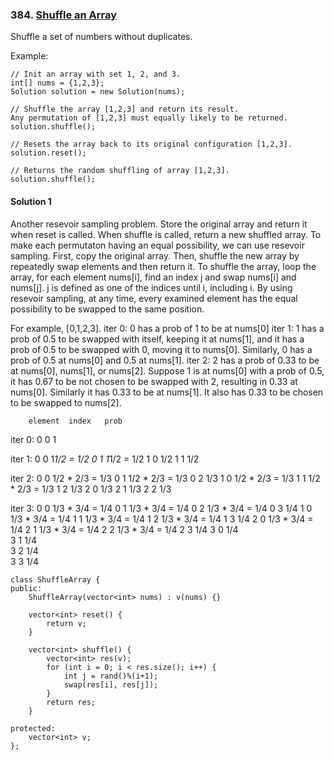 ### 384\. [Shuffle an Array](https://leetcode.com/problems/shuffle-an-array/)

Shuffle a set of numbers without duplicates.

Example:
```
// Init an array with set 1, 2, and 3.
int[] nums = {1,2,3};
Solution solution = new Solution(nums);

// Shuffle the array [1,2,3] and return its result. 
Any permutation of [1,2,3] must equally likely to be returned.
solution.shuffle();

// Resets the array back to its original configuration [1,2,3].
solution.reset();

// Returns the random shuffling of array [1,2,3].
solution.shuffle();
```

#### Solution 1

Another resevoir sampling problem. Store the original array and return it
when reset is called. When shuffle is called, return a new shuffled array.
To make each permutaton having an equal possibility, we can use resevoir 
sampling. First, copy the original array. Then, shuffle the new array by 
repeatedly swap elements and then return it. To shuffle the array, loop
the array, for each element nums[i], find an index j and swap nums[i] and
nums[j]. j is defined as one of the indices until i, including i.
By using resevoir sampling, at any time, every examined element has the 
equal possibility to be swapped to the same position. 

For example, [0,1,2,3].
iter 0: 0 has a prob of 1 to be at nums[0]
iter 1: 1 has a prob of 0.5 to be swapped with itself, keeping it at nums[1],
        and it has a prob of 0.5 to be swapped with 0, moving it to nums[0].
        Similarly, 0 has a prob of 0.5 at nums[0] and 0.5 at nums[1].
iter 2: 2 has a prob of 0.33 to be at nums[0], nums[1], or nums[2].
        Suppose 1 is at nums[0] with a prob of 0.5, it has 0.67 to be not chosen 
        to be swapped with 2, resulting in 0.33 at nums[0]. Similarly it has 
        0.33 to be at nums[1]. It also has 0.33 to be chosen to be swapped to nums[2].

        element  index   prob
iter 0:    0       0       1

iter 1:    0       0       1*1/2 = 1/2
           0       1       1*1/2 = 1/2
           1       0       1/2
           1       1       1/2

iter 2:    0       0       1/2 * 2/3 = 1/3
           0       1       1/2 * 2/3 = 1/3
           0       2       1/3
           1       0       1/2 * 2/3 = 1/3
           1       1       1/2 * 2/3 = 1/3
           1       2       1/3
           2       0       1/3
           2       1       1/3
           2       2       1/3

iter 3:    0       0       1/3 * 3/4 = 1/4
           0       1       1/3 * 3/4 = 1/4
           0       2       1/3 * 3/4 = 1/4
           0       3       1/4
           1       0       1/3 * 3/4 = 1/4
           1       1       1/3 * 3/4 = 1/4
           1       2       1/3 * 3/4 = 1/4
           1       3       1/4
           2       0       1/3 * 3/4 = 1/4
           2       1       1/3 * 3/4 = 1/4
           2       2       1/3 * 3/4 = 1/4
           2       3       1/4
           3       0       1/4        
           3       1       1/4        
           3       2       1/4        
           3       3       1/4       

```
class ShuffleArray {
public:
    ShuffleArray(vector<int> nums) : v(nums) {}

    vector<int> reset() {
        return v;
    }

    vector<int> shuffle() {
        vector<int> res(v);
        for (int i = 0; i < res.size(); i++) {
            int j = rand()%(i+1);
            swap(res[i], res[j]);
        }
        return res;
    }

protected:
    vector<int> v;
};
```
